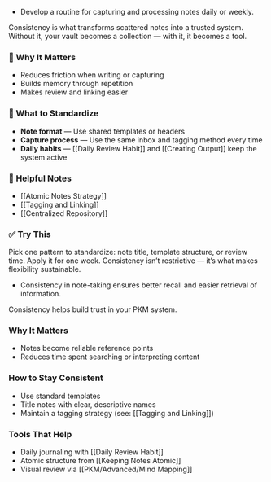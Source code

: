 - Develop a routine for capturing and processing notes daily or weekly.

Consistency is what transforms scattered notes into a trusted system. Without it, your vault becomes a collection — with it, it becomes a tool.

### 🧠 Why It Matters
- Reduces friction when writing or capturing
- Builds memory through repetition
- Makes review and linking easier

### 📐 What to Standardize
- **Note format** — Use shared templates or headers
- **Capture process** — Use the same inbox and tagging method every time
- **Daily habits** — [[Daily Review Habit]] and [[Creating Output]] keep the system active

### 🔗 Helpful Notes
- [[Atomic Notes Strategy]]
- [[Tagging and Linking]]
- [[Centralized Repository]]

### ✅ Try This
Pick one pattern to standardize: note title, template structure, or review time. Apply it for one week. Consistency isn’t restrictive — it’s what makes flexibility sustainable.

- Consistency in note-taking ensures better recall and easier retrieval of information.

Consistency helps build trust in your PKM system.

### Why It Matters
- Notes become reliable reference points
- Reduces time spent searching or interpreting content

### How to Stay Consistent
- Use standard templates
- Title notes with clear, descriptive names
- Maintain a tagging strategy (see: [[Tagging and Linking]])

### Tools That Help
- Daily journaling with [[Daily Review Habit]]
- Atomic structure from [[Keeping Notes Atomic]]
- Visual review via [[PKM/Advanced/Mind Mapping]]
